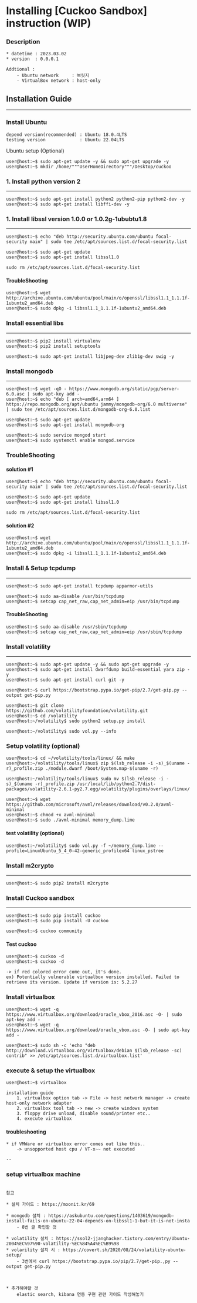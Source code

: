 # Installing [Cuckoo Sandbox] instruction (WIP)

### Description
```
* datetime : 2023.03.02
* version  : 0.0.0.1

Addtional :
	- Ubuntu network 	 : 브릿지
	- VirtualBox network : host-only 
```

## Installation Guide
* * *

### Install Ubuntu
```shell
depend version(recommended) : Ubuntu 18.0.4LTS
testing version             : Ubuntu 22.04LTS
```
Ubuntu setup (Optional)
```shell
user@host:~$ sudo apt-get update -y && sudo apt-get upgrade -y
user@host:~$ mkdir /home/"""UserHomeDirectory"""/Desktop/cuckoo
```

### 1. Install python version 2
* * *
```shell
user@host:~$ sudo apt-get install python2 python2-pip python2-dev -y
user@host:~$ sudo apt-get install libffi-dev -y
```

### 1. Install libssl version 1.0.0 or 1.0.2g-1ububtu1.8
* * *
```shell
user@host:~$ echo "deb http://security.ubuntu.com/ubuntu focal-security main" | sudo tee /etc/apt/sources.list.d/focal-security.list

user@host:~$ sudo apt-get update
user@host:~$ sudo apt-get install libssl1.0

sudo rm /etc/apt/sources.list.d/focal-security.list
```

#### TroubleShooting
```shell
user@host:~$ wget http://archive.ubuntu.com/ubuntu/pool/main/o/openssl/libssl1.1_1.1.1f-1ubuntu2_amd64.deb
user@host:~$ sudo dpkg -i libssl1.1_1.1.1f-1ubuntu2_amd64.deb
```

### Install essential libs
* * *
```shell
user@host:~$ pip2 install virtualenv
user@host:~$ pip2 install setuptools

user@host:~$ sudo apt-get install libjpeg-dev zlib1g-dev swig -y
```

### Install mongodb
* * *
```shell
user@host:~$ wget -qO - https://www.mongodb.org/static/pgp/server-6.0.asc | sudo apt-key add -
user@host:~$ echo "deb [ arch=amd64,arm64 ] https://repo.mongodb.org/apt/ubuntu jammy/mongodb-org/6.0 multiverse" | sudo tee /etc/apt/sources.list.d/mongodb-org-6.0.list

user@host:~$ sudo apt-get update
user@host:~$ sudo apt-get install mongodb-org

user@host:~$ sudo service mongod start
user@host:~$ sudo systemctl enable mongod.service
```

### TroubleShooting
#### solution #1
```shell
user@host:~$ echo "deb http://security.ubuntu.com/ubuntu focal-security main" | sudo tee /etc/apt/sources.list.d/focal-security.list

user@host:~$ sudo apt-get update
user@host:~$ sudo apt-get install libssl1.0

sudo rm /etc/apt/sources.list.d/focal-security.list
```

#### solution #2
```shell
user@host:~$ wget http://archive.ubuntu.com/ubuntu/pool/main/o/openssl/libssl1.1_1.1.1f-1ubuntu2_amd64.deb
user@host:~$ sudo dpkg -i libssl1.1_1.1.1f-1ubuntu2_amd64.deb
```

### Install & Setup tcpdump
* * *
```shell
user@host:~$ sudo apt-get install tcpdump apparmor-utils

user@host:~$ sudo aa-disable /usr/bin/tcpdump
user@host:~$ setcap cap_net_raw,cap_net_admin=eip /usr/bin/tcpdump
```

#### TroubleShooting
```shell
user@host:~$ sudo aa-disable /usr/sbin/tcpdump
user@host:~$ setcap cap_net_raw,cap_net_admin=eip /usr/sbin/tcpdump 
```

### Install volatility
* * *
```shell
user@host:~$ sudo apt-get update -y && sudo apt-get upgrade -y
user@host:~$ sudo apt-get install dwarfdump build-essential yara zip -y
user@host:~$ sudo apt-get install curl git -y

user@host:~$ curl https://bootstrap.pypa.io/get-pip/2.7/get-pip.py --output get-pip.py

user@host:~$ git clone https://github.com/volatilityfoundation/volatility.git
user@host:~$ cd /volatility
user@host:~/volatility$ sudo python2 setup.py install

user@host:~/volatility$ sudo vol.py --info
```
### Setup volatility (optional)
```shell
user@host:~$ cd ~/volatility/tools/linux/ && make
user@host:~/volatility/tools/linux$ zip $(lsb_release -i -s)_$(uname -r)_profile.zip ./module.dwarf /boot/System.map-$(uname -r)

user@host:~/volatility/tools/linux$ sudo mv $(lsb_release -i -s)_$(uname -r)_profile.zip /usr/local/lib/python2.7/dist-packages/volatility-2.6.1-py2.7.egg/volatility/plugins/overlays/linux/

user@host:~$ wget https://github.com/microsoft/avml/releases/download/v0.2.0/avml-minimal
user@host:~$ chmod +x avml-minimal
user@host:~$ sudo ./avml-minimal memory_dump.lime
```
#### test volatility (optional)
```shell
user@host:~/volatility$ sudo vol.py -f ~/memory_dump.lime --profile=LinuxUbuntu_5_4_0-42-generic_profilex64 linux_pstree
```

### Install m2crypto
* * *
```shell
user@host:~$ sudo pip2 install m2crypto
```

### Install Cuckoo sandbox
* * *
```shell
user@host:~$ sudo pip install cuckoo
user@host:~$ sudo pip install -U cuckoo

user@host:~$ cuckoo community
```

#### Test cuckoo
```
user@host:~$ cuckoo -d
user@host:~$ cuckoo -d

-> if red colored error come out, it's done.
ex) Potentially vulnerable virtualbox version installed. Failed to retrieve its version. Update if version is: 5.2.27
```

### Install virtualbox
```shell
user@host:~$ wget -q https://www.virtualbox.org/download/oracle_vbox_2016.asc -O- | sudo apt-key add -
user@host:~$ wget -q https://www.virtualbox.org/download/oracle_vbox.asc -O- | sudo apt-key add -

user@host:~$ sudo sh -c 'echo "deb http://download.virtualbox.org/virtualbox/debian $(lsb_release -sc) contrib" >> /etc/apt/sources.list.d/virtualbox.list'
```

### execute & setup the virtualbox
```shell
user@host:~$ virtualbox
```
```shell
installation guide
	1. virtualbox option tab -> File -> host network manager -> create host-only network adapter
	2. virtualbox tool tab -> new -> create windows system
	3. floppy drive unload, disable sound/printer etc.. 
	4. execute virtualbox
```

#### troubleshooting
```shell
* if VMWare or virtualbox error comes out like this..
	-> unsopported host cpu / VT-x~~ not executed
	
--
```

### setup virtualbox machine
```shell

```



```
참고

* 설치 가이드 : https://moonit.kr/69

* mongodb 설치 : https://askubuntu.com/questions/1403619/mongodb-install-fails-on-ubuntu-22-04-depends-on-libssl1-1-but-it-is-not-insta
	- 8번 글 확인할 것

* volatility 설치 : https://ssol2-jjanghacker.tistory.com/entry/Ubuntu-2004%EC%97%90-volatility-%EC%84%A4%EC%B9%98
* volarility 설치 시 : https://covert.sh/2020/08/24/volatility-ubuntu-setup/
	- 3번에서 curl https://bootstrap.pypa.io/pip/2.7/get-pip.,py --output get-pip.py



* 추가해야할 것
	elastic search, kibana 연동 구현 관련 가이드 작성해놓기
```

